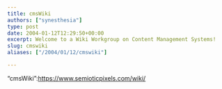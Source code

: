 ```yaml
---
title: cmsWiki
authors: ["synesthesia"]
type: post
date: 2004-01-12T12:29:50+00:00
excerpt: Welcome to a Wiki Workgroup on Content Management Systems!
slug: cmswiki 
aliases: ["/2004/01/12/cmswiki"]

---
```

&#8220;cmsWiki&#8221;:https://www.semioticpixels.com/wiki/